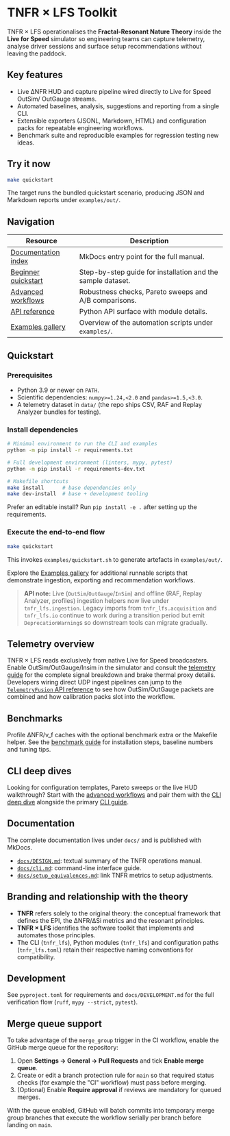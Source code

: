 # TNFR × LFS Toolkit

TNFR × LFS operationalises the **Fractal-Resonant Nature Theory** inside the
**Live for Speed** simulator so engineering teams can capture telemetry, analyse
driver sessions and surface setup recommendations without leaving the paddock.

## Key features

- Live ΔNFR HUD and capture pipeline wired directly to Live for Speed OutSim/
  OutGauge streams.
- Automated baselines, analysis, suggestions and reporting from a single CLI.
- Extensible exporters (JSONL, Markdown, HTML) and configuration packs for
  repeatable engineering workflows.
- Benchmark suite and reproducible examples for regression testing new ideas.

## Try it now

```bash
make quickstart
```

The target runs the bundled quickstart scenario, producing JSON and Markdown
reports under `examples/out/`.

## Navigation

| Resource | Description |
| --- | --- |
| [Documentation index](docs/index.md) | MkDocs entry point for the full manual. |
| [Beginner quickstart](docs/tutorials.md) | Step-by-step guide for installation and the sample dataset. |
| [Advanced workflows](docs/advanced_workflows.md) | Robustness checks, Pareto sweeps and A/B comparisons. |
| [API reference](docs/api_reference.md) | Python API surface with module details. |
| [Examples gallery](docs/examples.md) | Overview of the automation scripts under `examples/`. |

## Quickstart

### Prerequisites

- Python 3.9 or newer on `PATH`.
- Scientific dependencies: `numpy>=1.24,<2.0` and `pandas>=1.5,<3.0`.
- A telemetry dataset in `data/` (the repo ships CSV, RAF and Replay Analyzer
  bundles for testing).

### Install dependencies

```bash
# Minimal environment to run the CLI and examples
python -m pip install -r requirements.txt

# Full development environment (linters, mypy, pytest)
python -m pip install -r requirements-dev.txt

# Makefile shortcuts
make install      # base dependencies only
make dev-install  # base + development tooling
```

Prefer an editable install? Run `pip install -e .` after setting up the
requirements.

### Execute the end-to-end flow

```bash
make quickstart
```

This invokes `examples/quickstart.sh` to generate artefacts in `examples/out/`.

Explore the [Examples gallery](docs/examples.md) for additional runnable
scripts that demonstrate ingestion, exporting and recommendation workflows.

> **API note:** Live (`OutSim`/`OutGauge`/`InSim`) and offline (RAF, Replay
> Analyzer, profiles) ingestion helpers now live under
> `tnfr_lfs.ingestion`. Legacy imports from `tnfr_lfs.acquisition` and
> `tnfr_lfs.io` continue to work during a transition period but emit
> `DeprecationWarning`s so downstream tools can migrate gradually.

## Telemetry overview

TNFR × LFS reads exclusively from native Live for Speed broadcasters. Enable
OutSim/OutGauge/Insim in the simulator and consult the
[telemetry guide](docs/telemetry.md) for the complete signal breakdown and brake
thermal proxy details. Developers wiring direct UDP ingest pipelines can jump to
the [`TelemetryFusion` API reference](docs/api_reference.md#tnfr_lfsingestionlivetelemetryfusion)
to see how OutSim/OutGauge packets are combined and how calibration packs slot
into the workflow.

## Benchmarks

Profile ΔNFR/ν_f caches with the optional benchmark extra or the Makefile helper.
See the [benchmark guide](docs/benchmarks.md) for installation steps, baseline
numbers and tuning tips.

## CLI deep dives

Looking for configuration templates, Pareto sweeps or the live HUD walkthrough?
Start with the [advanced workflows](docs/advanced_workflows.md) and pair them
with the [CLI deep dive](docs/cli_deep_dive.md) alongside the primary
[CLI guide](docs/cli.md).

## Documentation

The complete documentation lives under `docs/` and is published with MkDocs.

- [`docs/DESIGN.md`](docs/DESIGN.md): textual summary of the TNFR operations manual.
- [`docs/cli.md`](docs/cli.md): command-line interface guide.
- [`docs/setup_equivalences.md`](docs/setup_equivalences.md): link TNFR metrics to
  setup adjustments.

## Branding and relationship with the theory

- **TNFR** refers solely to the original theory: the conceptual framework that
  defines the EPI, the ΔNFR/ΔSi metrics and the resonant principles.
- **TNFR × LFS** identifies the software toolkit that implements and automates
  those principles.
- The CLI (`tnfr_lfs`), Python modules (`tnfr_lfs`) and configuration paths
  (`tnfr_lfs.toml`) retain their respective naming conventions for
  compatibility.

## Development

See `pyproject.toml` for requirements and `docs/DEVELOPMENT.md` for the full
verification flow (`ruff`, `mypy --strict`, `pytest`).

## Merge queue support

To take advantage of the `merge_group` trigger in the CI workflow, enable the
GitHub merge queue for the repository:

1. Open **Settings → General → Pull Requests** and tick **Enable merge queue**.
2. Create or edit a branch protection rule for `main` so that required status
   checks (for example the "CI" workflow) must pass before merging.
3. (Optional) Enable **Require approval** if reviews are mandatory for queued
   merges.

With the queue enabled, GitHub will batch commits into temporary merge group
branches that execute the workflow serially per branch before landing on
`main`.
